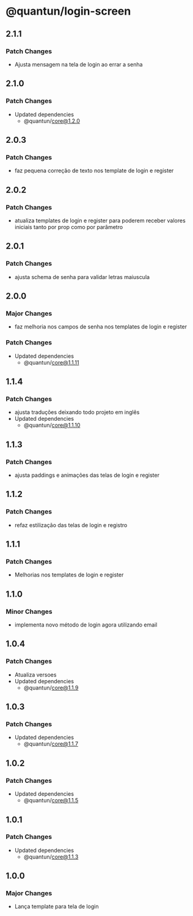 # @quantun/login-screen

## 2.1.1

### Patch Changes

- Ajusta mensagem na tela de login ao errar a senha

## 2.1.0

### Patch Changes

- Updated dependencies
  - @quantun/core@1.2.0

## 2.0.3

### Patch Changes

- faz pequena correção de texto nos template de login e register

## 2.0.2

### Patch Changes

- atualiza templates de login e register para poderem receber valores iniciais tanto por prop como por parâmetro

## 2.0.1

### Patch Changes

- ajusta schema de senha para validar letras maiuscula

## 2.0.0

### Major Changes

- faz melhoria nos campos de senha nos templates de login e register

### Patch Changes

- Updated dependencies
  - @quantun/core@1.1.11

## 1.1.4

### Patch Changes

- ajusta traduções deixando todo projeto em inglês
- Updated dependencies
  - @quantun/core@1.1.10

## 1.1.3

### Patch Changes

- ajusta paddings e animações das telas de login e register

## 1.1.2

### Patch Changes

- refaz estilização das telas de login e registro

## 1.1.1

### Patch Changes

- Melhorias nos templates de login e register

## 1.1.0

### Minor Changes

- implementa novo método de login agora utilizando email

## 1.0.4

### Patch Changes

- Atualiza versoes
- Updated dependencies
  - @quantun/core@1.1.9

## 1.0.3

### Patch Changes

- Updated dependencies
  - @quantun/core@1.1.7

## 1.0.2

### Patch Changes

- Updated dependencies
  - @quantun/core@1.1.5

## 1.0.1

### Patch Changes

- Updated dependencies
  - @quantun/core@1.1.3

## 1.0.0

### Major Changes

- Lança template para tela de login
